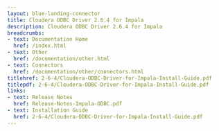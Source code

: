 ```yaml
---
layout: blue-landing-connector
title: Cloudera ODBC Driver 2.6.4 for Impala
description: Cloudera ODBC Driver 2.6.4 for Impala
breadcrumbs:
- text: Documentation Home
  href: /index.html
- text: Other
  href: /documentation/other.html
- text: Connectors
  href: /documentation/other/connectors.html
titlehref: 2-6-4/Cloudera-ODBC-Driver-for-Impala-Install-Guide.pdf
titlepdf: 2-6-4/Cloudera-ODBC-Driver-for-Impala-Install-Guide.pdf
links:
- text: Release Notes
  href: Release-Notes-Impala-ODBC.pdf
- text: Installation Guide
  href: 2-6-4/Cloudera-ODBC-Driver-for-Impala-Install-Guide.pdf
---
```

